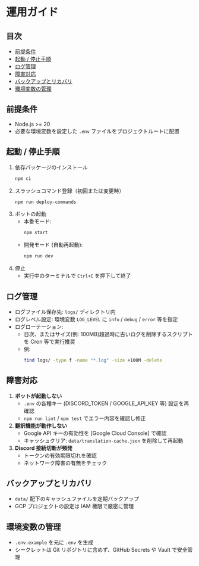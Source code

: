 # 運用ガイド

## 目次
- [前提条件](#前提条件)
- [起動 / 停止手順](#起動--停止手順)
- [ログ管理](#ログ管理)
- [障害対応](#障害対応)
- [バックアップとリカバリ](#バックアップとリカバリ)
- [環境変数の管理](#環境変数の管理)

## 前提条件
- Node.js >= 20
- 必要な環境変数を設定した `.env` ファイルをプロジェクトルートに配置

## 起動 / 停止手順
1. 依存パッケージのインストール
   ```bash
   npm ci
   ```
2. スラッシュコマンド登録（初回または変更時）
   ```bash
   npm run deploy-commands
   ```
3. ボットの起動
   - 本番モード:
     ```bash
     npm start
     ```
   - 開発モード (自動再起動):
     ```bash
     npm run dev
     ```
4. 停止
   - 実行中のターミナルで `Ctrl+C` を押下して終了

## ログ管理
- ログファイル保存先: `logs/` ディレクトリ内
- ログレベル設定: 環境変数 `LOG_LEVEL` に `info` / `debug` / `error` 等を指定
- ログローテーション:
  - 日次、またはサイズ(例: 100MB)超過時に古いログを削除するスクリプトを Cron 等で実行推奨
  - 例:
    ```bash
    find logs/ -type f -name "*.log" -size +100M -delete
    ```

## 障害対応
1. **ボットが起動しない**
   - `.env` の各種キー (DISCORD_TOKEN / GOOGLE_API_KEY 等) 設定を再確認
   - `npm run lint` / `npm test` でエラー内容を確認し修正
2. **翻訳機能が動作しない**
   - Google API キーの有効性を [Google Cloud Console] で確認
   - キャッシュクリア: `data/translation-cache.json` を削除して再起動
3. **Discord 接続切断が頻発**
   - トークンの有効期限切れを確認
   - ネットワーク障害の有無をチェック

## バックアップとリカバリ
- `data/` 配下のキャッシュファイルを定期バックアップ
- GCP プロジェクトの設定は IAM 権限で厳密に管理

## 環境変数の管理
- `.env.example` を元に `.env` を生成
- シークレットは Git リポジトリに含めず、GitHub Secrets や Vault で安全管理 